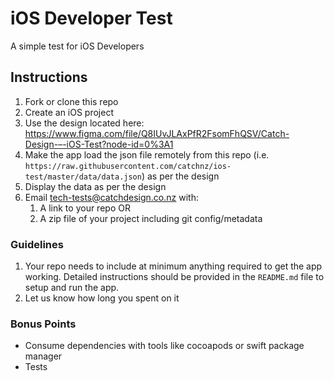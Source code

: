 # iOS Developer Test

A simple test for iOS Developers

## Instructions

1. Fork or clone this repo
2. Create an iOS project
3. Use the design located here: https://www.figma.com/file/Q8IUvJLAxPfR2FsomFhQSV/Catch-Design-–-iOS-Test?node-id=0%3A1
4. Make the app load the json file remotely from this repo (i.e. `https://raw.githubusercontent.com/catchnz/ios-test/master/data/data.json`) as per the design
5. Display the data as per the design
6. Email tech-tests@catchdesign.co.nz with:
    1. A link to your repo OR
    2. A zip file of your project including git config/metadata

### Guidelines

1. Your repo needs to include at minimum anything required to get the app working.  Detailed instructions should be provided in the `README.md` file to setup and run the app.
2. Let us know how long you spent on it

### Bonus Points

* Consume dependencies with tools like cocoapods or swift package manager
* Tests
